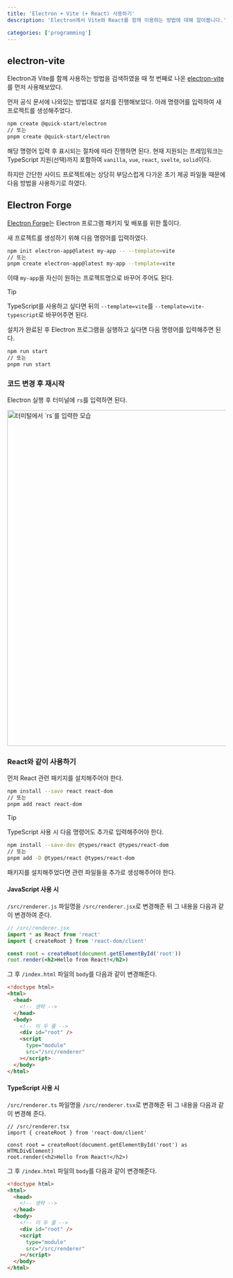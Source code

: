 ```yaml
---
title: 'Electron + Vite (+ React) 사용하기'
description: 'Electron에서 Vite와 React를 함께 이용하는 방법에 대해 알아봅니다.'

categories: ['programming']
---
```


## electron-vite

Electron과 Vite를 함께 사용하는 방법을 검색하였을 때 첫 번째로 나온 [electron-vite](https://electron-vite.org/)를 먼저 사용해보았다.

먼저 공식 문서에 나와있는 방법대로 설치를 진행해보았다. 아래 명령어를 입력하여 새 프로젝트를 생성해주었다.

```bash
npm create @quick-start/electron
// 또는
pnpm create @quick-start/electron
```

해당 명령어 입력 후 표시되는 절차에 따라 진행하면 된다. 현재 지원되는 프레임워크는 TypeScript 지원(선택)까지 포함하여 `vanilla`, `vue`, `react`, `svelte`, `solid`이다.

하지만 간단한 사이드 프로젝트에는 상당히 부담스럽게 다가온 초기 제공 파일들 때문에 다음 방법을 사용하기로 하였다.

## Electron Forge

[Electron Forge](https://www.electronforge.io/)는 Electron 프로그램 패키지 및 배포를 위한 툴이다.

새 프로젝트를 생성하기 위해 다음 명령어를 입력하였다.

```bash
npm init electron-app@latest my-app -- --template=vite
// 또는
pnpm create electron-app@latest my-app --template=vite
```

이때 `my-app`을 자신이 원하는 프로젝트명으로 바꾸어 주어도 된다.

> [!TIP]
> TypeScript를 사용하고 싶다면 뒤의 `--template=vite`를 `--template=vite-typescript`로 바꾸어주면 된다.

설치가 완료된 후 Electron 프로그램을 실행하고 싶다면 다음 명령어를 입력해주면 된다.

```bash
npm run start
// 또는
pnpm run start
```

### 코드 변경 후 재시작

Electron 실행 후 터미널에 `rs`를 입력하면 된다.

<Image src="rs vite.gif" unoptimized width="881" height="773" alt="터미털에서 `rs`를 입력한 모습" />

### React와 같이 사용하기

먼저 React 관련 패키지를 설치해주어야 한다.

```bash
npm install --save react react-dom
// 또는
pnpm add react react-dom
```

> [!TIP]
> TypeScript 사용 시 다음 명령어도 추가로 입력해주어야 한다.
>
> ```bash
> npm install --save-dev @types/react @types/react-dom
> // 또는
> pnpm add -D @types/react @types/react-dom
> ```

패키지를 설치해주었다면 관련 파일들을 추가로 생성해주어야 한다.

#### JavaScript 사용 시

`/src/renderer.js` 파일명을 `/src/renderer.jsx`로 변경해준 뒤 그 내용을 다음과 같이 변경하여 준다.

```jsx
// /src/renderer.jsx
import * as React from 'react'
import { createRoot } from 'react-dom/client'

const root = createRoot(document.getElementById('root'))
root.render(<h2>Hello from React!</h2>)
```

그 후 `/index.html` 파일의 `body`를 다음과 같이 변경해준다.

```html
<!doctype html>
<html>
  <head>
    <!-- 생략 -->
  </head>
  <body>
    <!-- 이 두 줄 -->
    <div id="root" />
    <script
      type="module"
      src="/src/renderer"
    ></script>
  </body>
</html>
```

#### TypeScript 사용 시

`/src/renderer.ts` 파일명을 `/src/renderer.tsx`로 변경해준 뒤 그 내용을 다음과 같이 변경해 준다.

```tsx
// /src/renderer.tsx
import { createRoot } from 'react-dom/client'

const root = createRoot(document.getElementById('root') as HTMLDivElement)
root.render(<h2>Hello from React!</h2>)
```

그 후 `/index.html` 파일의 `body`를 다음과 같이 변경해준다.

```html
<!doctype html>
<html>
  <head>
    <!-- 생략 -->
  </head>
  <body>
    <!-- 이 두 줄 -->
    <div id="root" />
    <script
      type="module"
      src="/src/renderer"
    ></script>
  </body>
</html>
```
